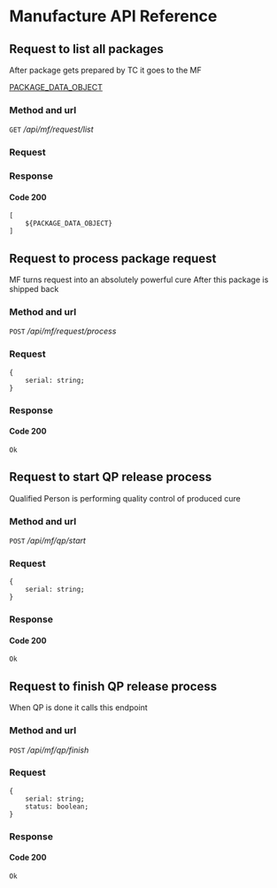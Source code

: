 # Manufacture API Reference

## Request to list all packages
After package gets prepared by TC it goes to the MF

 [PACKAGE_DATA_OBJECT](data_objects.md)

### Method and url
`GET` */api/mf/request/list*

### Request

### Response
#### Code 200
```
[
    ${PACKAGE_DATA_OBJECT}
]
```


## Request to process package request
MF turns request into an absolutely powerful cure
After this package is shipped back

### Method and url
`POST` */api/mf/request/process*

### Request
```
{
    serial: string;
}
```

### Response
#### Code 200
```
Ok
```


## Request to start QP release process
Qualified Person is performing quality control of produced cure

### Method and url
`POST` */api/mf/qp/start*

### Request
```
{
    serial: string;
}
```

### Response
#### Code 200
```
Ok
```


## Request to finish QP release process
When QP is done it calls this endpoint

### Method and url
`POST` */api/mf/qp/finish*

### Request
```
{
    serial: string;
    status: boolean;
}
```

### Response
#### Code 200
```
Ok
```
